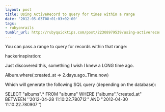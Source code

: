 ```yaml
---
layout: post
title: Using ActiveRecord to query for times within a range
date: '2012-05-03T08:01:03+02:00'
tags:
- rubyonrails
tumblr_url: http://rubyquicktips.com/post/22308979539/using-activerecord-to-query-for-times-within-a
---
```

You can pass a range to query for records within that range:

hackerinspiration:



Just discovered this, something I wish I knew a LONG time ago.


  Album.where(:created_at => 2.days.ago..Time.now)


Which will generate the following SQL query (depending on the database):


  SELECT "albums".* FROM "albums" WHERE ("albums"."created_at" BETWEEN ''2012-04-28 11:10:22.780712'' AND ''2012-04-30 11:10:22.780907'')


